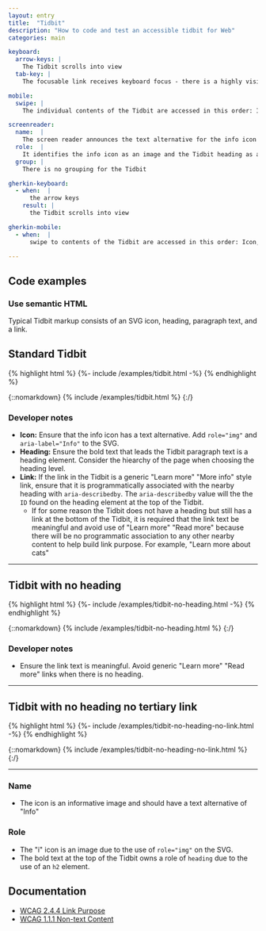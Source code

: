 ```yaml
---
layout: entry
title:  "Tidbit"
description: "How to code and test an accessible tidbit for Web"
categories: main

keyboard:
  arrow-keys: |
    The Tidbit scrolls into view
  tab-key: |
    The focusable link receives keyboard focus - there is a highly visible focus ring

mobile:
  swipe: |
    The individual contents of the Tidbit are accessed in this order: Icon, heading, paragraph, link

screenreader:
  name:  |
    The screen reader announces the text alternative for the info icon "Info"
  role:  |
    It identifies the info icon as an image and the Tidbit heading as a heading
  group: |
    There is no grouping for the Tidbit

gherkin-keyboard: 
  - when:  |
      the arrow keys
    result: |
      the Tidbit scrolls into view

gherkin-mobile:
  - when:  |
      swipe to contents of the Tidbit are accessed in this order: Icon, heading, paragraph, link

---
```

## Code examples

### Use semantic HTML
Typical Tidbit markup consists of an SVG icon, heading, paragraph text, and a link.

## Standard Tidbit
{% highlight html %}
{%- include /examples/tidbit.html -%}
{% endhighlight %}

{::nomarkdown}
<example>
{% include /examples/tidbit.html %}
</example>
{:/}

### Developer notes
- <strong>Icon:</strong> Ensure that the info icon has a text alternative. Add <code>role="img"</code> and <code>aria-label="Info"</code> to the SVG.
- <strong>Heading:</strong> Ensure the bold text that leads the Tidbit paragraph text is a heading element. Consider the hiearchy of the page when choosing the heading level.
- <strong>Link:</strong> If the link in the Tidbit is a generic "Learn more" "More info" style link, ensure that it is programmatically associated with the nearby heading with <code>aria-describedby</code>. The <code>aria-describedby</code> value will the the <code>ID</code> found on the heading element at the top of the Tidbit.
    - If for some reason the Tidbit does not have a heading but still has a link at the bottom of the Tidbit, it is required that the link text be meaningful and avoid use of "Learn more" "Read more" because there will be no programmatic association to any other nearby content to help build link purpose. For example, "Learn more about cats"

***

## Tidbit with no heading
{% highlight html %}
{%- include /examples/tidbit-no-heading.html -%}
{% endhighlight %}

{::nomarkdown}
<example>
{% include /examples/tidbit-no-heading.html %}
</example>
{:/}

### Developer notes
- Ensure the link text is meaningful. Avoid generic "Learn more" "Read more" links when there is no heading.

***

## Tidbit with no heading no tertiary link
{% highlight html %}
{%- include /examples/tidbit-no-heading-no-link.html -%}
{% endhighlight %}

{::nomarkdown}
<example>
{% include /examples/tidbit-no-heading-no-link.html %}
</example>
{:/}

***

### Name
- The icon is an informative image and should have a text alternative of "Info"

### Role
- The "i" icon is an image due to the use of <code>role="img"</code> on the SVG.
- The bold text at the top of the Tidbit owns a role of <code>heading</code> due to the use of an <code>h2</code> element.

## Documentation
- [WCAG 2.4.4 Link Purpose](https://www.w3.org/WAI/WCAG21/Understanding/link-purpose-in-context.html)
- [WCAG 1.1.1 Non-text Content](https://www.w3.org/WAI/WCAG21/Understanding/non-text-content.html)